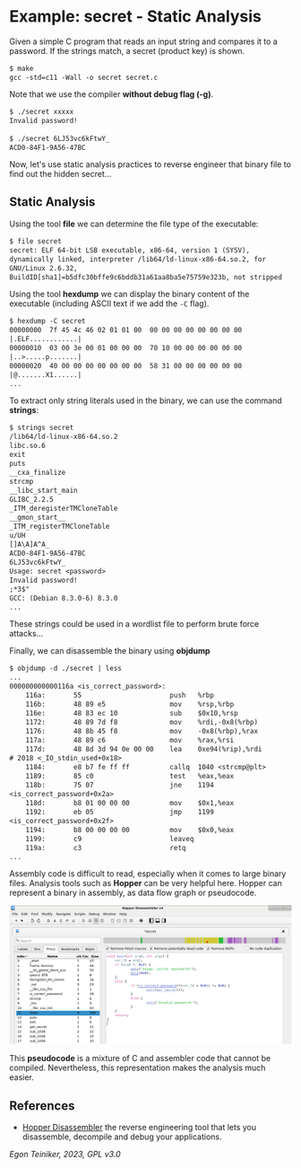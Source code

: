 # Example: secret - Static Analysis

Given a simple C program that reads an input string and compares it to
a password. If the strings match, a secret (product key) is shown.
```
$ make
gcc -std=c11 -Wall -o secret secret.c
```
Note that we use the compiler **without debug flag (-g)**.
```
$ ./secret xxxxx
Invalid password!

$ ./secret 6LJ53vc6kFtwY_
ACD0-84F1-9A56-47BC
```
Now, let's use static analysis practices to reverse engineer that binary file to 
find out the hidden secret...


## Static Analysis

Using the tool **file** we can determine the file type of the executable:
```
$ file secret
secret: ELF 64-bit LSB executable, x86-64, version 1 (SYSV), dynamically linked, interpreter /lib64/ld-linux-x86-64.so.2, for GNU/Linux 2.6.32, BuildID[sha1]=b5dfc30bffe9c6bddb31a61aa8ba5e75759e323b, not stripped
```

Using the tool **hexdump** we can display the binary content of the executable
(including ASCII text if we add the `-C` flag).
```
$ hexdump -C secret
00000000  7f 45 4c 46 02 01 01 00  00 00 00 00 00 00 00 00  |.ELF............|
00000010  03 00 3e 00 01 00 00 00  70 10 00 00 00 00 00 00  |..>.....p.......|
00000020  40 00 00 00 00 00 00 00  58 31 00 00 00 00 00 00  |@.......X1......|
...
```

To extract only string literals used in the binary, we can use the command **strings**:
```
$ strings secret
/lib64/ld-linux-x86-64.so.2
libc.so.6
exit
puts
__cxa_finalize
strcmp
__libc_start_main
GLIBC_2.2.5
_ITM_deregisterTMCloneTable
__gmon_start__
_ITM_registerTMCloneTable
u/UH
[]A\A]A^A_
ACD0-84F1-9A56-47BC
6LJ53vc6kFtwY_
Usage: secret <password>
Invalid password!
;*3$"
GCC: (Debian 8.3.0-6) 8.3.0
...
```
These strings could be used in a wordlist file to perform brute force attacks...

Finally, we can disassemble the binary using **objdump**
```
$ objdump -d ./secret | less
...
000000000000116a <is_correct_password>:
    116a:       55                      push   %rbp
    116b:       48 89 e5                mov    %rsp,%rbp
    116e:       48 83 ec 10             sub    $0x10,%rsp
    1172:       48 89 7d f8             mov    %rdi,-0x8(%rbp)
    1176:       48 8b 45 f8             mov    -0x8(%rbp),%rax
    117a:       48 89 c6                mov    %rax,%rsi
    117d:       48 8d 3d 94 0e 00 00    lea    0xe94(%rip),%rdi        # 2018 <_IO_stdin_used+0x18>
    1184:       e8 b7 fe ff ff          callq  1040 <strcmp@plt>
    1189:       85 c0                   test   %eax,%eax
    118b:       75 07                   jne    1194 <is_correct_password+0x2a>
    118d:       b8 01 00 00 00          mov    $0x1,%eax
    1192:       eb 05                   jmp    1199 <is_correct_password+0x2f>
    1194:       b8 00 00 00 00          mov    $0x0,%eax
    1199:       c9                      leaveq 
    119a:       c3                      retq   
...
```

Assembly code is difficult to read, especially when it comes to large binary files. 
Analysis tools such as **Hopper** can be very helpful here.
Hopper can represent a binary in assembly, as data flow graph or pseudocode.

![Hopper Pseudo Code](Hopper-Pseudocode.png)

This **pseudocode** is a mixture of C and assembler code that cannot be compiled. 
Nevertheless, this representation makes the analysis much easier.



## References
* [Hopper Disassembler](https://www.hopperapp.com/) the reverse engineering tool that lets you disassemble, decompile and debug your applications.


*Egon Teiniker, 2023, GPL v3.0* 
